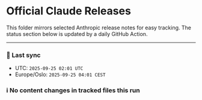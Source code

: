 # Official Claude Releases

This folder mirrors selected Anthropic release notes for easy tracking.
The status section below is updated by a daily GitHub Action.


---

<!-- sync-status:start -->

### 🔄 Last sync
- UTC: `2025-09-25 02:01 UTC`
- Europe/Oslo: `2025-09-25 04:01 CEST`

### ℹ️ No content changes in tracked files this run

<!-- sync-status:end -->



































